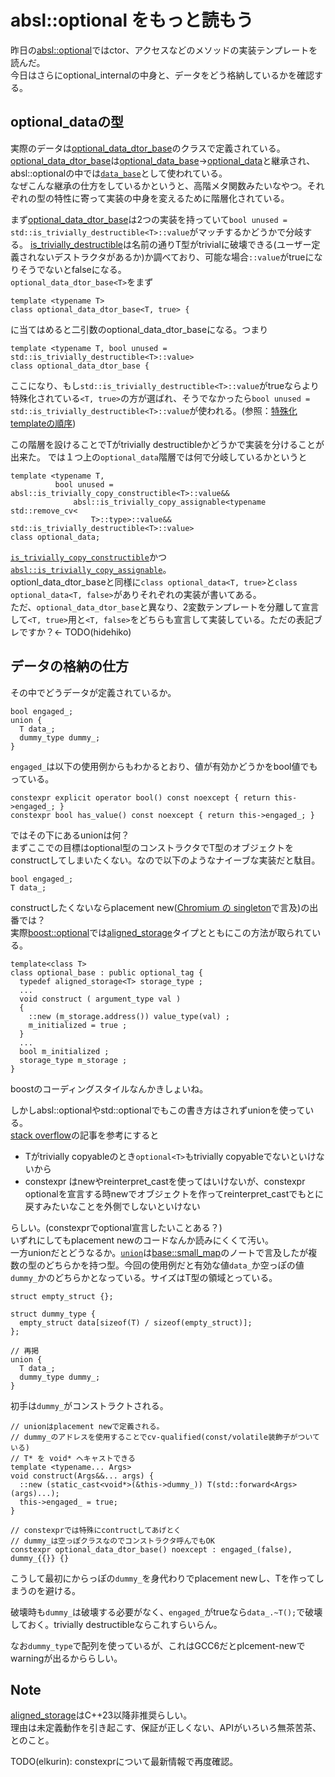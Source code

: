 # absl::optional をもっと読もう

昨日の[absl::optional](/day63.md)ではctor、アクセスなどのメソッドの実装テンプレートを読んだ。  
今日はさらにoptional_internalの中身と、データをどう格納しているかを確認する。

## optional_dataの型
実際のデータは[optional_data_dtor_base](https://source.chromium.org/chromium/chromium/src/+/refs/heads/main:third_party/abseil-cpp/absl/types/internal/optional.h;l=48;drc=714e1e34e823b7b4bc172fa4bdefee5aaf5e5fff)のクラスで定義されている。  
[optional_data_dtor_base](https://source.chromium.org/chromium/chromium/src/+/refs/heads/main:third_party/abseil-cpp/absl/types/internal/optional.h;l=48;drc=714e1e34e823b7b4bc172fa4bdefee5aaf5e5fff)は[optional_data_base](https://source.chromium.org/chromium/chromium/src/+/refs/heads/main:third_party/abseil-cpp/absl/types/internal/optional.h;l=117;drc=714e1e34e823b7b4bc172fa4bdefee5aaf5e5fff)->[optional_data](https://source.chromium.org/chromium/chromium/src/+/refs/heads/main:third_party/abseil-cpp/absl/types/internal/optional.h;l=153;drc=714e1e34e823b7b4bc172fa4bdefee5aaf5e5fff)と継承され、absl::optionalの中では[`data_base`](https://source.chromium.org/chromium/chromium/src/+/refs/heads/main:third_party/abseil-cpp/absl/types/optional.h;l=124;drc=714e1e34e823b7b4bc172fa4bdefee5aaf5e5fff)として使われている。  
なぜこんな継承の仕方をしているかというと、高階メタ関数みたいなやつ。それぞれの型の特性に寄って実装の中身を変えるために階層化されている。  

まず[optional_data_dtor_base](https://source.chromium.org/chromium/chromium/src/+/refs/heads/main:third_party/abseil-cpp/absl/types/internal/optional.h;l=48;drc=714e1e34e823b7b4bc172fa4bdefee5aaf5e5fff)は2つの実装を持っていて`bool unused = std::is_trivially_destructible<T>::value`がマッチするかどうかで分岐する。  [is_trivially_destructible](https://cpprefjp.github.io/reference/type_traits/is_trivially_destructible.html)は名前の通りT型がtrivialに破壊できる(ユーザー定義されないデストラクタがあるか)か調べており、可能な場合`::value`がtrueになりそうでないとfalseになる。  
`optional_data_dtor_base<T>`をまず
```cpp=
template <typename T>
class optional_data_dtor_base<T, true> {
```
に当てはめると二引数のoptional_data_dtor_baseになる。つまり
```cpp=
template <typename T, bool unused = std::is_trivially_destructible<T>::value>
class optional_data_dtor_base {
```
ここになり、もし`std::is_trivially_destructible<T>::value`がtrueならより特殊化されている`<T, true>`の方が選ばれ、そうでなかったら`bool unused = std::is_trivially_destructible<T>::value`が使われる。(参照：[特殊化templateの順序](/U0xJunbTS3aZLNlr8ODeeg))  

この階層を設けることでTがtrivially destructibleかどうかで実装を分けることが出来た。
では１つ上の`optional_data`階層では何で分岐しているかというと  
```cpp=
template <typename T,
          bool unused = absl::is_trivially_copy_constructible<T>::value&&
              absl::is_trivially_copy_assignable<typename std::remove_cv<
                  T>::type>::value&& std::is_trivially_destructible<T>::value>
class optional_data;
```
[`is_trivially_copy_constructible`](https://cpprefjp.github.io/reference/type_traits/is_trivially_copy_constructible.html)かつ[`absl::is_trivially_copy_assignable`](https://cpprefjp.github.io/reference/type_traits/is_trivially_copy_assignable.html)。  
optionl_data_dtor_baseと同様に`class optional_data<T, true>`と`class optional_data<T, false>`がありそれぞれの実装が書いてある。  
ただ、`optional_data_dtor_base`と異なり、2変数テンプレートを分離して宣言して`<T, true>`用と`<T, false>`をどちらも宣言して実装している。ただの表記ブレですか？<- TODO(hidehiko)  

## データの格納の仕方
その中でどうデータが定義されているか。
```cpp=
bool engaged_;
union {
  T data_;
  dummy_type dummy_;
}
```
`engaged_`は以下の使用例からもわかるとおり、値が有効かどうかをbool値でもっている。
```cpp=
constexpr explicit operator bool() const noexcept { return this->engaged_; }
constexpr bool has_value() const noexcept { return this->engaged_; }
```

ではその下にあるunionは何？  
まずここでの目標はoptional型のコンストラクタでT型のオブジェクトをconstructしてしまいたくない。なので以下のようなナイーブな実装だと駄目。
```cpp=
bool engaged_;
T data_;
```

constructしたくないならplacement new([Chromium の singleton](/uJ6BDMFwStS3LSN9NTeP8w)で言及)の出番では？  
実際[boost::optional](https://www.boost.org/doc/libs/1_34_1/boost/optional/optional.hpp)では[aligned_storage](https://cpprefjp.github.io/reference/type_traits/aligned_storage.html)タイプとともにこの方法が取られている。  
```cpp=
template<class T>
class optional_base : public optional_tag {
  typedef aligned_storage<T> storage_type ;
  ...
  void construct ( argument_type val )
  {
    ::new (m_storage.address()) value_type(val) ;
    m_initialized = true ;
  }
  ...
  bool m_initialized ;
  storage_type m_storage ; 
}
```
boostのコーディングスタイルなんかきしょいね。  

しかしabsl::optionalやstd::optionalでもこの書き方はされずunionを使っている。  
[stack overflow](https://stackoverflow.com/questions/52338255/stdoptional-implemented-as-union-vs-char-aligned-storage)の記事を参考にすると  
* Tがtrivially copyableのとき`optional<T>`もtrivially copyableでないといけないから 
* constexpr はnewやreinterpret_castを使ってはいけないが、constexpr optionalを宣言する時newでオブジェクトを作ってreinterpret_castでもとに戻すみたいなことを外側でしないといけない

らしい。(constexprでoptional宣言したいことある？)  
いずれにしてもplacement newのコードなんか読みにくくて汚い。  
一方unionだとどうなるか。[`union`](https://en.cppreference.com/w/cpp/language/union)は[base::small_map](/lS4DQhxISa-bvzFelDKCcA)のノートで言及したが複数の型のどちらかを持つ型。今回の使用例だと有効な値`data_`か空っぽの値`dummy_`かのどちらかとなっている。サイズはT型の領域とっている。  
```cpp=
struct empty_struct {};

struct dummy_type {
  empty_struct data[sizeof(T) / sizeof(empty_struct)];
};

// 再掲
union {
  T data_;
  dummy_type dummy_;
}
```

初手は`dummy_`がコンストラクトされる。
```cpp=
// unionはplacement newで定義される。
// dummy_のアドレスを使用することでcv-qualified(const/volatile装飾子がついている)
// T* を void* へキャストできる
template <typename... Args>
void construct(Args&&... args) {
  ::new (static_cast<void*>(&this->dummy_)) T(std::forward<Args>(args)...);
  this->engaged_ = true;
}

// constexprでは特殊にcontructしてあげとく
// dummy_は空っぽクラスなのでコンストラクタ呼んでもOK
constexpr optional_data_dtor_base() noexcept : engaged_(false), dummy_{{}} {}
```
こうして最初にからっぽの`dummy_`を身代わりでplacement newし、Tを作ってしまうのを避ける。  

破壊時も`dummy_`は破壊する必要がなく、`engaged_`がtrueなら`data_.~T();`で破壊しておく。trivially destructibleならこれすらいらん。

なお`dummy_type`で配列を使っているが、これはGCC6だとplcement-newでwarningが出るかららしい。

## Note
[aligned_storage](https://cpprefjp.github.io/reference/type_traits/aligned_storage.html)はC++23以降非推奨らしい。  
理由は未定義動作を引き起こす、保証が正しくない、APIがいろいろ無茶苦茶、とのこと。

TODO(elkurin): constexprについて最新情報で再度確認。
